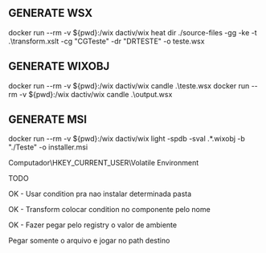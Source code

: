  ## GENERATE WSX

docker run --rm -v ${pwd}:/wix  dactiv/wix heat dir ./source-files -gg -ke -t .\transform.xslt -cg "CGTeste" -dr "DRTESTE"  -o teste.wsx

## GENERATE WIXOBJ
docker run --rm -v ${pwd}:/wix  dactiv/wix candle .\teste.wsx
docker run --rm -v ${pwd}:/wix  dactiv/wix candle .\output.wsx

## GENERATE MSI
docker run --rm -v ${pwd}:/wix  dactiv/wix light -spdb -sval .\*.wixobj -b "./Teste" -o installer.msi

Computador\HKEY_CURRENT_USER\Volatile Environment



TODO

OK - Usar condition pra nao instalar determinada pasta

OK - Transform colocar condition no componente pelo nome

OK - Fazer pegar pelo registry o valor de ambiente

Pegar somente o arquivo e jogar no path destino